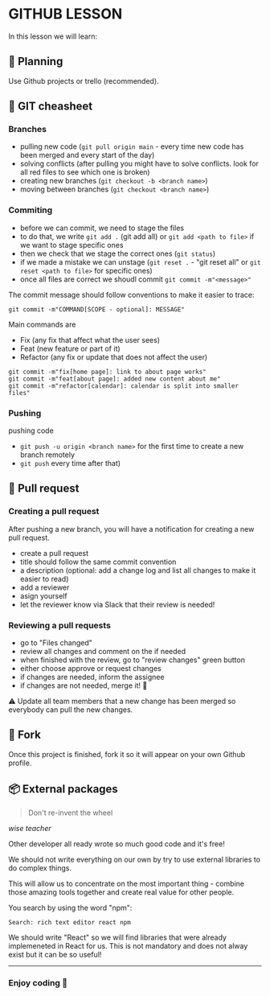 # GITHUB LESSON

In this lesson we will learn:

## :telescope: Planning

Use Github projects or trello (recommended).

## :herb: GIT cheasheet

### Branches

- pulling new code (`git pull origin main` - every time new code has been merged and every start of the day)
- solving conflicts (after pulling you might have to solve conflicts. look for all red files to see which one is broken)
- creating new branches (`git checkout -b <branch name>`)
- moving between branches (`git checkout <branch name>`)

### Commiting

- before we can commit, we need to stage the files
- to do that, we write `git add .` (git add all) or `git add <path to file>` if we want to stage specific ones
- then we check that we stage the correct ones (`git status`)
- if we made a mistake we can unstage (`git reset .` - "git reset all" or `git reset <path to file>` for specific ones)
- once all files are correct we shoudl commit `git commit -m"<message>"`

The commit message should follow conventions to make it easier to trace:

```
git commit -m"COMMAND[SCOPE - optional]: MESSAGE"
```

Main commands are

- Fix (any fix that affect what the user sees)
- Feat (new feature or part of it)
- Refactor (any fix or update that does not affect the user)

```
git commit -m"fix[home page]: link to about page works"
git commit -m"feat[about page]: added new content about me"
git commit -m"refactor[calendar]: calendar is split into smaller files"
```

### Pushing

pushing code

- `git push -u origin <branch name>` for the first time to create a new branch remotely
- `git push` every time after that)

## :memo: Pull request

### Creating a pull request

After pushing a new branch, you will have a notification for creating a new pull request.

- create a pull request
- title should follow the same commit convention
- a description (optional: add a change log and list all changes to make it easier to read)
- add a reviewer
- asign yourself
- let the reviewer know via Slack that their review is needed!

### Reviewing a pull requests

- go to "Files changed"
- review all changes and comment on the if needed
- when finished with the review, go to "review changes" green button
- either choose approve or request changes
- if changes are needed, inform the assignee
- if changes are not needed, merge it! :tada:

:warning: Update all team members that a new change has been merged so everybody can pull the new changes.

## :fork_and_knife: Fork

Once this project is finished, fork it so it will appear on your own Github profile.

## :package: External packages

> Don't re-invent the wheel

_wise teacher_

Other developer all ready wrote so much good code and it's free!

We should not write everything on our own by try to use external libraries to do complex things.

This will allow us to concentrate on the most important thing - combine those amazing tools together and create real value for other people.

You search by using the word "npm":

```
Search: rich text editor react npm
```

We should write "React" so we will find libraries that were already implemeneted in React for us. This is not mandatory and does not alway exist but it can be so useful!

---

### Enjoy coding :tada:
